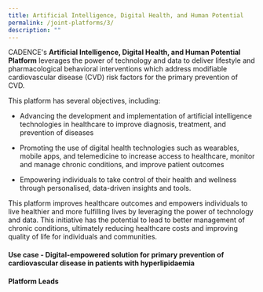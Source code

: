 ```yaml
---
title: Artificial Intelligence, Digital Health, and Human Potential
permalink: /joint-platforms/3/
description: ""
---
```

CADENCE's **Artificial Intelligence, Digital Health, and Human Potential Platform** leverages the power of technology and data to deliver lifestyle and pharmacological behavioral interventions which address modifiable cardiovascular disease (CVD) risk factors for the primary prevention of CVD. 

This platform has several objectives, including: 

* Advancing the development and implementation of artificial intelligence technologies in healthcare to improve diagnosis, treatment, and prevention of diseases

* Promoting the use of digital health technologies such as wearables, mobile apps, and telemedicine to increase access to healthcare, monitor and manage chronic conditions, and improve patient outcomes

* Empowering individuals to take control of their health and wellness through personalised, data-driven insights and tools.

This platform improves healthcare outcomes and empowers individuals to live healthier and more fulfilling lives by leveraging the power of technology and data. This initiative has the potential to lead to better management of chronic conditions, ultimately reducing healthcare costs and improving quality of life for individuals and communities.

#### Use case - Digital-empowered solution for primary prevention of cardiovascular disease in patients with hyperlipidaemia

#### Platform Leads
####